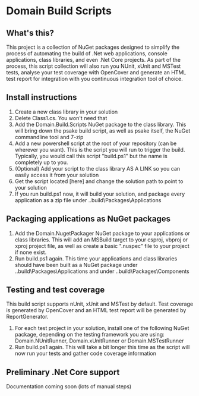 # Domain Build Scripts

## What's this?
This project is a collection of NuGet packages designed to simplify the process of automating the build of .Net web applications, console applications, class libraries, and even .Net Core projects.
As part of the process, this script collection will also run you NUnit, xUnit and MSTest tests, analyse your test coverage with OpenCover and generate an HTML test report for integration with you continuous integration tool of choice.

## Install instructions
1. Create a new class library in your solution
1. Delete Class1.cs. You won't need that
1. Add the Domain.Build.Scripts NuGet package to the class library. This will bring down the psake build script, as well as psake itself, the NuGet commandline tool and 7-zip
1. Add a new powershell script at the root of your repository (can be wherever you want). This is the script you will run to trigger the build. Typically, you would call this script "build.ps1" but the name is completely up to you.
1. (Optional) Add your script to the class library AS A LINK so you can easily access it from your solution
1. Get the script located [here] and change the solution path to point to your solution
1. If you run build.ps1 now, it will build your solution, and package every application as a zip file under .\.build\Packages\Applications

## Packaging applications as NuGet packages
1. Add the Domain.NugetPackager NuGet package to your applications or class libraries. This will add an MSBuild target to your csproj, vbproj or xproj project file, as well as create a basic ".nuspec" file to your project if none exist.
1. Run build.ps1 again. This time your applications and class libraries should  have been built as a NuGet package under .\.build\Packages\Applications and  under .\.build\Packages\Components

## Testing and test coverage
This build script supports nUnit, xUnit and MSTest by default. Test coverage is generated by OpenCover and an HTML test report will be generated by ReportGenerator.

1. For each test project in your solution, install one of the following NuGet package, depending on the testing framework you are using: Domain.NUnitRunner, Domain.xUnitRunner or Domain.MSTestRunner
2. Run build.ps1 again. This will take a bit longer this time as the script will now run your tests and gather code coverage information

## Preliminary .Net Core support
Documentation coming soon (lots of manual steps)